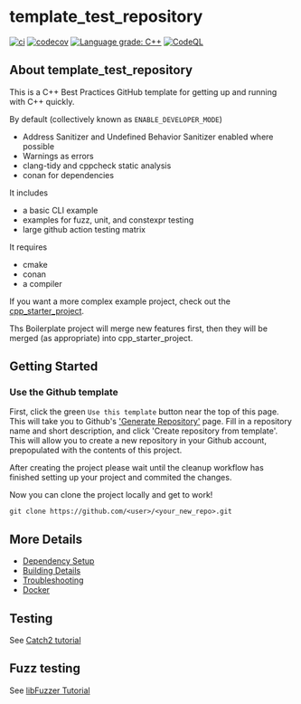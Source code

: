 # template_test_repository

[![ci](https://github.com/cpp-best-practices/template_test_repository/actions/workflows/ci.yml/badge.svg)](https://github.com/cpp-best-practices/template_test_repository/actions/workflows/ci.yml)
[![codecov](https://codecov.io/gh/cpp-best-practices/template_test_repository/branch/main/graph/badge.svg)](https://codecov.io/gh/cpp-best-practices/template_test_repository)
[![Language grade: C++](https://img.shields.io/lgtm/grade/cpp/github/cpp-best-practices/template_test_repository)](https://lgtm.com/projects/g/cpp-best-practices/cpp_starter_project/context:cpp)
[![CodeQL](https://github.com/cpp-best-practices/template_test_repository/actions/workflows/codeql-analysis.yml/badge.svg)](https://github.com/cpp-best-practices/template_test_repository/actions/workflows/codeql-analysis.yml)

## About template_test_repository

This is a C++ Best Practices GitHub template for getting up and running with C++ quickly.

By default (collectively known as `ENABLE_DEVELOPER_MODE`)

 * Address Sanitizer and Undefined Behavior Sanitizer enabled where possible
 * Warnings as errors
 * clang-tidy and cppcheck static analysis
 * conan for dependencies

It includes

 * a basic CLI example
 * examples for fuzz, unit, and constexpr testing
 * large github action testing matrix

It requires

 * cmake
 * conan
 * a compiler

If you want a more complex example project, check out the [cpp_starter_project](https://github.com/cpp-best-practices/cpp_starter_project).

Ths Boilerplate project will merge new features first, then they will be merged (as appropriate) into cpp_starter_project.

## Getting Started

### Use the Github template
First, click the green `Use this template` button near the top of this page.
This will take you to Github's ['Generate Repository'](https://github.com/cpp-best-practices/template_test_repository/generate) page.
Fill in a repository name and short description, and click 'Create repository from template'.
This will allow you to create a new repository in your Github account,
prepopulated with the contents of this project.

After creating the project please wait until the cleanup workflow has finished 
setting up your project and commited the changes.

Now you can clone the project locally and get to work!

    git clone https://github.com/<user>/<your_new_repo>.git

## More Details

 * [Dependency Setup](README_dependencies.md)
 * [Building Details](README_building.md)
 * [Troubleshooting](README_troubleshooting.md)
 * [Docker](README_docker.md)

## Testing

See [Catch2 tutorial](https://github.com/catchorg/Catch2/blob/master/docs/tutorial.md)

## Fuzz testing

See [libFuzzer Tutorial](https://github.com/google/fuzzing/blob/master/tutorial/libFuzzerTutorial.md)


